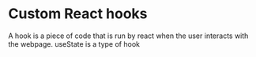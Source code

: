 # Custom React hooks
A hook is a piece of code that is run by react when the user interacts with the webpage.
useState is a type of hook

